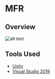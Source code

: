 # MFR

## Overview

![alt text][logo]

[logo]: https://github.com/MattRoumo27/MFR/tree/master/ReadmeAssets

## Tools Used

* [Unity](https://unity.com/)
* [Visual Studio 2019](https://visualstudio.microsoft.com/vs/)
